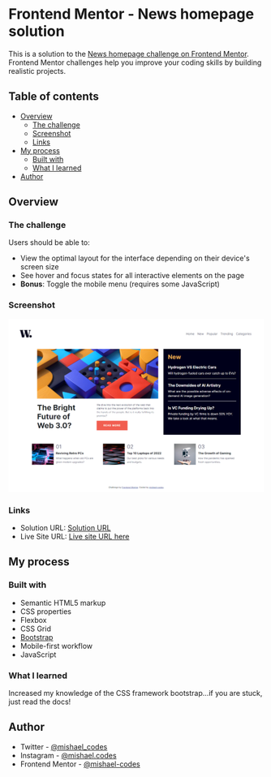 # Frontend Mentor - News homepage solution

This is a solution to the [News homepage challenge on Frontend Mentor](https://www.frontendmentor.io/challenges/news-homepage-H6SWTa1MFl). Frontend Mentor challenges help you improve your coding skills by building realistic projects. 

## Table of contents

- [Overview](#overview)
  - [The challenge](#the-challenge)
  - [Screenshot](#screenshot)
  - [Links](#links)
- [My process](#my-process)
  - [Built with](#built-with)
  - [What I learned](#what-i-learned)
- [Author](#author)

## Overview

### The challenge

Users should be able to:

- View the optimal layout for the interface depending on their device's screen size
- See hover and focus states for all interactive elements on the page
- **Bonus**: Toggle the mobile menu (requires some JavaScript)

### Screenshot

![](assets/images/screenshot-desktop.png)

### Links

- Solution URL: [Solution URL](https://github.com/mishael-codes/news-homepage-main)
- Live Site URL: [Live site URL here](https://mishael-codes.github.io/news-homepage-main/)

## My process

### Built with

- Semantic HTML5 markup
- CSS properties
- Flexbox
- CSS Grid
- [Bootstrap](https://getbootstrap.com)
- Mobile-first workflow
- JavaScript

### What I learned

Increased my knowledge of the CSS framework bootstrap...if you are stuck, just read the docs!

## Author

- Twitter - [@mishael_codes](https://www.twitter.com/mishael_codes)
- Instagram - [@mishael.codes](https://www.instagram.com/mishael.codes)
- Frontend Mentor - [@mishael-codes](https://www.frontendmentor.io/profile/mishael-codes)
